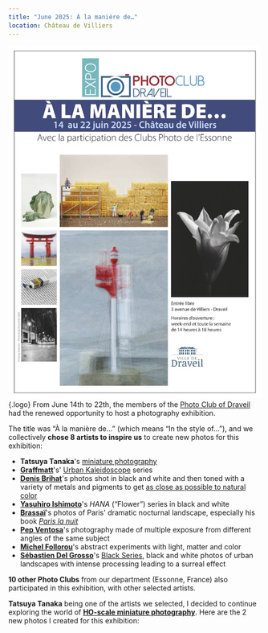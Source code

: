 ```yaml
---
title: "June 2025: À la manière de…"
location: Château de Villiers
---
```


![The exhibition poster](poster.jpg){.logo}
From June 14th to 22th, the members of the [Photo Club of Draveil](https://www.photo-club-draveil.fr/) had the renewed opportunity to host a photography exhibition.

The title was “À la manière de…” (which means “In the style of…”), and we collectively **chose 8 artists to inspire us** to create new photos for this exhibition:

- **Tatsuya Tanaka**'s [miniature photography](https://miniature-calendar.com/about/)
- [**Graffmatt**](https://www.graffmatt.com/)'s' [Urban Kaleidoscope](https://www.graffmatt.com/photographie/urban-kaleidoscope/) series
- [**Denis Brihat**](https://www.denisbrihat.com/)'s photos shot in black and white and then toned with a variety of metals and pigments to get [as close as possible to natural color](https://www.denisbrihat.com/galleries/les-oignons/)
- [**Yasuhiro Ishimoto**](https://en.wikipedia.org/wiki/Yasuhiro_Ishimoto)'s *HANA* (“Flower”) series in black and white
- [**Brassaï**](https://en.wikipedia.org/wiki/Brassa%C3%AF)'s photos of Paris' dramatic nocturnal landscape, especially his book [*Paris la nuit*](https://www.goodreads.com/book/show/7569007-paris-la-nuit)
- [**Pep Ventosa**](https://web.archive.org/web/20250609131149/https://www.pepventosa.com/)'s photography made of multiple exposure from different angles of the same subject
- [**Michel Follorou**](https://www.michel-follorou.com/)'s abstract experiments with light, matter and color
- [**Sébastien Del Grosso**](https://sebastiendelgrosso.myportfolio.com/)'s [Black Series](https://sebastiendelgrosso.myportfolio.com/the-black-series), black and white photos of urban landscapes with intense processing leading to a surreal effect

**10 other Photo Clubs** from our department (Essonne, France) also participated in this exhibition, with other selected artists.

**Tatsuya Tanaka** being one of the artists we selected, I decided to continue exploring the world of **[HO-scale miniature photography](/galleries/misc/miniature/ho-scale/)**. Here are the 2 new photos I created for this exhibition:
